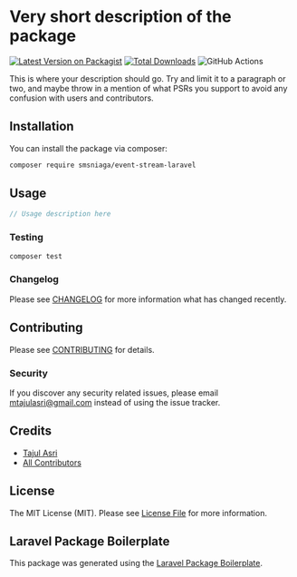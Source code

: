 # Very short description of the package

[![Latest Version on Packagist](https://img.shields.io/packagist/v/smsniaga/event-stream-laravel.svg?style=flat-square)](https://packagist.org/packages/smsniaga/event-stream-laravel)
[![Total Downloads](https://img.shields.io/packagist/dt/smsniaga/event-stream-laravel.svg?style=flat-square)](https://packagist.org/packages/smsniaga/event-stream-laravel)
![GitHub Actions](https://github.com/smsniaga/event-stream-laravel/actions/workflows/main.yml/badge.svg)

This is where your description should go. Try and limit it to a paragraph or two, and maybe throw in a mention of what PSRs you support to avoid any confusion with users and contributors.

## Installation

You can install the package via composer:

```bash
composer require smsniaga/event-stream-laravel
```

## Usage

```php
// Usage description here
```

### Testing

```bash
composer test
```

### Changelog

Please see [CHANGELOG](CHANGELOG.md) for more information what has changed recently.

## Contributing

Please see [CONTRIBUTING](CONTRIBUTING.md) for details.

### Security

If you discover any security related issues, please email mtajulasri@gmail.com instead of using the issue tracker.

## Credits

-   [Tajul Asri](https://github.com/smsniaga)
-   [All Contributors](../../contributors)

## License

The MIT License (MIT). Please see [License File](LICENSE.md) for more information.

## Laravel Package Boilerplate

This package was generated using the [Laravel Package Boilerplate](https://laravelpackageboilerplate.com).
